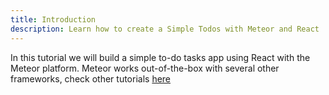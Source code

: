 ```yaml
---
title: Introduction
description: Learn how to create a Simple Todos with Meteor and React
---
```


In this tutorial we will build a simple to-do tasks app using React with the Meteor platform. Meteor works out-of-the-box with several other frameworks, check other tutorials [here](https://www.meteor.com/tutorials)

